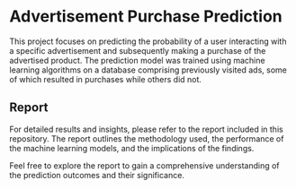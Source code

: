 # Advertisement Purchase Prediction

This project focuses on predicting the probability of a user interacting with a specific advertisement and subsequently making a purchase of the advertised product. The prediction model was trained using machine learning algorithms on a database comprising previously visited ads, some of which resulted in purchases while others did not.

## Report

For detailed results and insights, please refer to the report included in this repository. The report outlines the methodology used, the performance of the machine learning models, and the implications of the findings.

Feel free to explore the report to gain a comprehensive understanding of the prediction outcomes and their significance.

